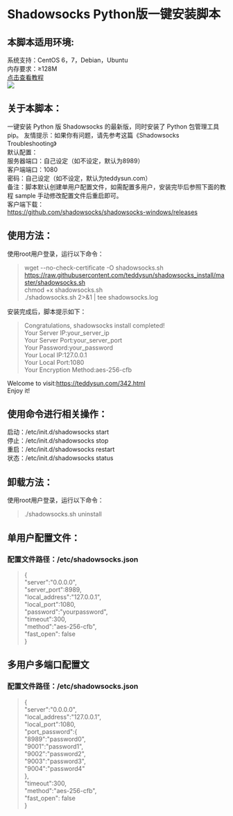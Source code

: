 # Shadowsocks Python版一键安装脚本
## 本脚本适用环境:  
系统支持：CentOS 6，7，Debian，Ubuntu  
内存要求：≥128M  
[点击查看教程](https://teddysun.com/342.html "卖假货的学长推荐，点了不后悔，哈哈！")  
![](https://teddysun.com/wp-content/uploads/2014/shadowsocks.png)  
## 关于本脚本：
一键安装 Python 版 Shadowsocks 的最新版，同时安装了 Python 包管理工具 pip。
友情提示：如果你有问题，请先参考这篇《Shadowsocks Troubleshooting》  
默认配置：  
服务器端口：自己设定（如不设定，默认为8989）  
客户端端口：1080  
密码：自己设定（如不设定，默认为teddysun.com）  
备注：脚本默认创建单用户配置文件，如需配置多用户，安装完毕后参照下面的教程 sample 手动修改配置文件后重启即可。  
客户端下载：  
https://github.com/shadowsocks/shadowsocks-windows/releases   
## 使用方法：
使用root用户登录，运行以下命令：  
>wget --no-check-certificate -O shadowsocks.sh      https://raw.githubusercontent.com/teddysun/shadowsocks_install/master/shadowsocks.sh  
 chmod +x shadowsocks.sh  
  ./shadowsocks.sh 2>&1 | tee shadowsocks.log
 
 安装完成后，脚本提示如下：  
 >Congratulations, shadowsocks install completed!  
  Your Server IP:your_server_ip  
  Your Server Port:your_server_port  
  Your Password:your_password  
  Your Local IP:127.0.0.1  
  Your Local Port:1080  
  Your Encryption Method:aes-256-cfb  

  Welcome to visit:https://teddysun.com/342.html  
  Enjoy it!  
 ## 使用命令进行相关操作：
启动：/etc/init.d/shadowsocks start  
停止：/etc/init.d/shadowsocks stop  
重启：/etc/init.d/shadowsocks restart  
状态：/etc/init.d/shadowsocks status  
## 卸载方法：
使用root用户登录，运行以下命令：
>./shadowsocks.sh uninstall  

## 单用户配置文件：
### 配置文件路径：/etc/shadowsocks.json

> {  
    "server":"0.0.0.0",  
    "server_port":8989,  
    "local_address":"127.0.0.1",  
    "local_port":1080,  
    "password":"yourpassword",  
    "timeout":300,  
    "method":"aes-256-cfb",  
    "fast_open": false  
  }


## 多用户多端口配置文
### 配置文件路径：/etc/shadowsocks.json

> {  
    "server":"0.0.0.0",  
    "local_address":"127.0.0.1",  
    "local_port":1080,  
    "port_password":{  
         "8989":"password0",  
         "9001":"password1",  
         "9002":"password2",  
         "9003":"password3",  
         "9004":"password4"  
    },  
    "timeout":300,  
    "method":"aes-256-cfb",  
    "fast_open": false  
  }  
